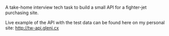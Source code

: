 A take-home interview tech task to build a small API for a fighter-jet purchasing site.

Live example of the API with the test data can be found here on my personal site: http://tw-api.glenj.cx
